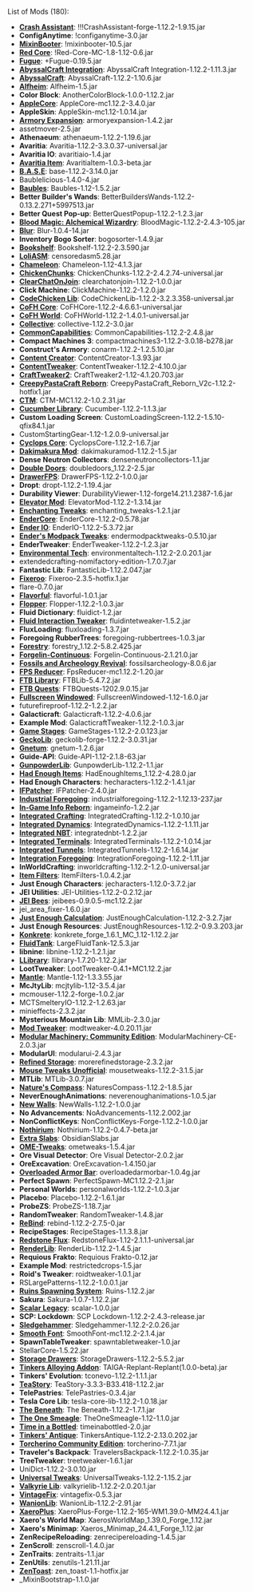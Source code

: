 List of Mods (180):
- **[Crash Assistant](https://github.com/KostromDan/Crash-Assistant)**: !!!CrashAssistant-forge-1.12.2-1.9.15.jar
- **ConfigAnytime**: !configanytime-3.0.jar
- **[MixinBooter](https://github.com/CleanroomMC/MixinBooter)**: !mixinbooter-10.5.jar
- **[Red Core](https://www.curseforge.com/minecraft/mc-mods/red-core)**: !Red-Core-MC-1.8-1.12-0.6.jar
- **[Fugue](https://github.com/CleanroomMC/Fugue)**: +Fugue-0.19.5.jar
- **[AbyssalCraft Integration](http://minecraft.curseforge.com/mc-mods/234851)**: AbyssalCraft Integration-1.12.2-1.11.3.jar
- **[AbyssalCraft](https://shinoow.github.io/AbyssalCraft/)**: AbyssalCraft-1.12.2-1.10.6.jar
- **[Alfheim](https://www.curseforge.com/minecraft/mc-mods/alfheim-lighting-engine)**: Alfheim-1.5.jar
- **Color Block**: AnotherColorBlock-1.0.0-1.12.2.jar
- **[AppleCore](http://www.minecraftforum.net/forums/mapping-and-modding/minecraft-mods/2222837-applecore-an-api-for-modifying-the-food-and-hunger)**: AppleCore-mc1.12.2-3.4.0.jar
- **AppleSkin**: AppleSkin-mc1.12-1.0.14.jar
- **[Armory Expansion](https://www.curseforge.com/minecraft/mc-mods/armory-expansion)**: armoryexpansion-1.4.2.jar
- assetmover-2.5.jar
- **Athenaeum**: athenaeum-1.12.2-1.19.6.jar
- **Avaritia**: Avaritia-1.12.2-3.3.0.37-universal.jar
- **Avaritia IO**: avaritiaio-1.4.jar
- **[Avaritia Item](https://github.com/i-xiaotian/AvaritiaItem.git)**: AvaritiaItem-1.0.3-beta.jar
- **[B.A.S.E](http://minecraft.curseforge.com/projects/b-a-s-e)**: base-1.12.2-3.14.0.jar
- Baublelicious-1.4.0-4.jar
- **[Baubles](http://www.minecraftforum.net/topic/2535073-baubles)**: Baubles-1.12-1.5.2.jar
- **Better Builder's Wands**: BetterBuildersWands-1.12.2-0.13.2.271+5997513.jar
- **Better Quest Pop-up**: BetterQuestPopup-1.12.2-1.2.3.jar
- **[Blood Magic: Alchemical Wizardry](http://www.minecraftforum.net/topic/1899223-bloodmagic)**: BloodMagic-1.12.2-2.4.3-105.jar
- **[Blur](http://tterrag.com)**: Blur-1.0.4-14.jar
- **Inventory Bogo Sorter**: bogosorter-1.4.9.jar
- **[Bookshelf](http://minecraft.curseforge.com/projects/bookshelf)**: Bookshelf-1.12.2-2.3.590.jar
- **[LoliASM](https://github.com/LoliKingdom/LoliASM)**: censoredasm5.28.jar
- **[Chameleon](http://www.jaquadro.com/)**: Chameleon-1.12-4.1.3.jar
- **[ChickenChunks](http://www.minecraftforum.net/topic/909223)**: ChickenChunks-1.12.2-2.4.2.74-universal.jar
- **[ClearChatOnJoin](https://github.com/jadc/ClearChatOnJoin)**: clearchatonjoin-1.12.2-1.0.0.jar
- **Click Machine**: ClickMachine-1.12.2-1.2.0.jar
- **[CodeChicken Lib](http://chickenbones.net/Pages/links.html)**: CodeChickenLib-1.12.2-3.2.3.358-universal.jar
- **[CoFH Core](http://www.teamcofh.com)**: CoFHCore-1.12.2-4.6.6.1-universal.jar
- **[CoFH World](http://www.teamcofh.com)**: CoFHWorld-1.12.2-1.4.0.1-universal.jar
- **[Collective](https://curseforge.com/minecraft/mc-mods/collective)**: collective-1.12.2-3.0.jar
- **[CommonCapabilities](https://github.com/CyclopsMC/CommonCapabilities)**: CommonCapabilities-1.12.2-2.4.8.jar
- **Compact Machines 3**: compactmachines3-1.12.2-3.0.18-b278.jar
- **Construct's Armory**: conarm-1.12.2-1.2.5.10.jar
- **[Content Creator](https://github.com/ISurrealI/ContentCreator)**: ContentCreator-1.3.93.jar
- **[ContentTweaker](teamacronymcoders.com)**: ContentTweaker-1.12.2-4.10.0.jar
- **[CraftTweaker2](http://minetweaker3.powerofbytes.com)**: CraftTweaker2-1.12-4.1.20.703.jar
- **[CreepyPastaCraft Reborn](https://mcreator.net)**: CreepyPastaCraft_Reborn_V2c-1.12.2-hotfix1.jar
- **[CTM](https://minecraft.curseforge.com/projects/ctm)**: CTM-MC1.12.2-1.0.2.31.jar
- **[Cucumber Library](https://minecraft.curseforge.com/projects/cucumber)**: Cucumber-1.12.2-1.1.3.jar
- **Custom Loading Screen**: CustomLoadingScreen-1.12.2-1.5.10-qfix84.1.jar
- CustomStartingGear-1.12-1.2.0.9-universal.jar
- **[Cyclops Core](https://minecraft.curseforge.com/projects/cyclops-core)**: CyclopsCore-1.12.2-1.6.7.jar
- **[Dakimakura Mod](https://minecraft.curseforge.com/projects/dakimakura-mod)**: dakimakuramod-1.12.2-1.5.jar
- **Dense Neutron Collectors**: denseneutroncollectors-1.1.jar
- **[Double Doors](https://curseforge.com/minecraft/mc-mods/double-doors)**: doubledoors_1.12.2-2.5.jar
- **[DrawerFPS](https://www.curseforge.com/minecraft/mc-mods/drawerfps-legacy)**: DrawerFPS-1.12.2-1.0.0.jar
- **Dropt**: dropt-1.12.2-1.19.4.jar
- **Durability Viewer**: DurabilityViewer-1.12-forge14.21.1.2387-1.6.jar
- **[Elevator Mod](https://minecraft.curseforge.com/projects/openblocks-elevator)**: ElevatorMod-1.12.2-1.3.14.jar
- **[Enchanting Tweaks](https://minecraft.curseforge.com/projects/enchanting-tweaks)**: enchanting_tweaks-1.2.1.jar
- **[EnderCore](http://enderio.com)**: EnderCore-1.12.2-0.5.78.jar
- **[Ender IO](http://enderio.com)**: EnderIO-1.12.2-5.3.72.jar
- **[Ender's Modpack Tweaks](https://github.com/Ender-Development/EnderModpackTweaks)**: endermodpacktweaks-0.5.10.jar
- **EnderTweaker**: EnderTweaker-1.12.2-1.2.3.jar
- **[Environmental Tech](http://minecraft.curseforge.com/projects/environmental-tech)**: environmentaltech-1.12.2-2.0.20.1.jar
- extendedcrafting-nomifactory-edition-1.7.0.7.jar
- **Fantastic Lib**: FantasticLib-1.12.2.047.jar
- **[Fixeroo](https://github.com/CaliforniaDemise/Fixeroo)**: Fixeroo-2.3.5-hotfix.1.jar
- flare-0.7.0.jar
- **[Flavorful](TBA)**: flavorful-1.0.1.jar
- **[Flopper](https://github.com/CyclopsMC/Flopper)**: Flopper-1.12.2-1.0.3.jar
- **Fluid Dictionary**: fluidict-1.2.jar
- **[Fluid Interaction Tweaker](https://github.com/tttsaurus/Fluid-Interaction-Tweaker)**: fluidintetweaker-1.5.2.jar
- **FluxLoading**: fluxloading-1.3.7.jar
- **Foregoing RubberTrees**: foregoing-rubbertrees-1.0.3.jar
- **[Forestry](http://forestry.sengir.net/)**: forestry_1.12.2-5.8.2.425.jar
- **[Forgelin-Continuous](https://github.com/ChAoSUnItY/Forgelin-Continuous)**: Forgelin-Continuous-2.1.21.0.jar
- **[Fossils and Archeology Revival](https://minecraft.curseforge.com/projects/fossils)**: fossilsarcheology-8.0.6.jar
- **[FPS Reducer](https://minecraft.curseforge.com/projects/fps-reducer)**: FpsReducer-mc1.12.2-1.20.jar
- **[FTB Library](http://minecraft.curseforge.com/projects/ftblib)**: FTBLib-5.4.7.2.jar
- **[FTB Quests](http://minecraft.curseforge.com/projects/ftb-quests)**: FTBQuests-1202.9.0.15.jar
- **[Fullscreen Windowed](https://github.com/hancin/Fullscreen-Windowed-Minecraft)**: FullscreenWindowed-1.12-1.6.0.jar
- futurefireproof-1.12.2-1.2.2.jar
- **Galacticraft**: Galacticraft-1.12.2-4.0.6.jar
- **Example Mod**: GalacticraftTweaker-1.12.2-1.0.3.jar
- **[Game Stages](https://minecraft.curseforge.com/projects/game-stages)**: GameStages-1.12.2-2.0.123.jar
- **[GeckoLib](http://berniesoftware.com/)**: geckolib-forge-1.12.2-3.0.31.jar
- **[Gnetum](https://www.curseforge.com/minecraft/mc-mods/gnetum)**: gnetum-1.2.6.jar
- **Guide-API**: Guide-API-1.12-2.1.8-63.jar
- **[GunpowderLib](https://github.com/JackyyTV/GunpowderLib)**: GunpowderLib-1.12.2-1.1.jar
- **[Had Enough Items](https://github.com/CleanroomMC/HadEnoughItems)**: HadEnoughItems_1.12.2-4.28.0.jar
- **Had Enough Characters**: hecharacters-1.12.2-1.4.1.jar
- **[IFPatcher](https://www.curseforge.com/minecraft/mc-mods/ifpatcher)**: IFPatcher-2.4.0.jar
- **[Industrial Foregoing](https://minecraft.curseforge.com/projects/industrial-foregoing)**: industrialforegoing-1.12.2-1.12.13-237.jar
- **[In-Game Info Reborn](https://github.com/tttsaurus/Ingame-Info-Reborn)**: ingameinfo-1.2.2.jar
- **[Integrated Crafting](https://github.com/CyclopsMC/IntegratedCrafting)**: IntegratedCrafting-1.12.2-1.0.10.jar
- **[Integrated Dynamics](https://minecraft.curseforge.com/projects/integrated-dynamics)**: IntegratedDynamics-1.12.2-1.1.11.jar
- **[Integrated NBT](https://www.curseforge.com/minecraft/mc-mods/integrated-nbt)**: integratednbt-1.2.2.jar
- **[Integrated Terminals](https://github.com/CyclopsMC/IntegratedTerminals)**: IntegratedTerminals-1.12.2-1.0.14.jar
- **[Integrated Tunnels](https://github.com/CyclopsMC/IntegratedTunnels)**: IntegratedTunnels-1.12.2-1.6.14.jar
- **[Integration Foregoing](https://github.com/JackyyTV/IntegrationForegoing)**: IntegrationForegoing-1.12.2-1.11.jar
- **InWorldCrafting**: inworldcrafting-1.12.2-1.2.0-universal.jar
- **[Item Filters](http://minecraft.curseforge.com/projects/item-filters)**: ItemFilters-1.0.4.2.jar
- **Just Enough Characters**: jecharacters-1.12.0-3.7.2.jar
- **JEI Utilities**: JEI-Utilities-1.12.2-0.2.12.jar
- **[JEI Bees](http://bdew.net/)**: jeibees-0.9.0.5-mc1.12.2.jar
- jei_area_fixer-1.6.0.jar
- **[Just Enough Calculation](https://github.com/Towdium/JustEnoughCalculation)**: JustEnoughCalculation-1.12.2-3.2.7.jar
- **Just Enough Resources**: JustEnoughResources-1.12.2-0.9.3.203.jar
- **[Konkrete](https://www.curseforge.com/minecraft/mc-mods/konkrete)**: konkrete_forge_1.6.1_MC_1.12-1.12.2.jar
- **[FluidTank](https://minecraft.curseforge.com/projects/largefluidtank)**: LargeFluidTank-12.5.3.jar
- **libnine**: libnine-1.12.2-1.2.1.jar
- **[LLibrary](https://github.com/iLexiconn/LLibrary)**: llibrary-1.7.20-1.12.2.jar
- **LootTweaker**: LootTweaker-0.4.1+MC1.12.2.jar
- **[Mantle](https://github.com/SlimeKnights/Mantle)**: Mantle-1.12-1.3.3.55.jar
- **McJtyLib**: mcjtylib-1.12-3.5.4.jar
- mcmouser-1.12.2-forge-1.0.2.jar
- MCTSmelteryIO-1.12.2-1.2.63.jar
- minieffects-2.3.2.jar
- **Mysterious Mountain Lib**: MMLib-2.3.0.jar
- **[Mod Tweaker](https://minecraft.curseforge.com/projects/ModTweaker)**: modtweaker-4.0.20.11.jar
- **[Modular Machinery: Community Edition](https://www.curseforge.com/minecraft/mc-mods/modularmachinery-community-edition)**: ModularMachinery-CE-2.0.3.jar
- **ModularUI**: modularui-2.4.3.jar
- **[Refined Storage](https://refinedstorage.raoulvdberge.com)**: morerefinedstorage-2.3.2.jar
- **[Mouse Tweaks Unofficial](https://www.curseforge.com/minecraft/mc-mods/mouse-tweaks-unofficial)**: mousetweaks-1.12.2-3.1.5.jar
- **MTLib**: MTLib-3.0.7.jar
- **[Nature's Compass](https://minecraft.curseforge.com/projects/natures-compass)**: NaturesCompass-1.12.2-1.8.5.jar
- **NeverEnoughAnimations**: neverenoughanimations-1.0.5.jar
- **[New Walls](https://www.curseforge.com/minecraft/mc-mods/new-walls)**: NewWalls-1.12.2-1.0.0.jar
- **No Advancements**: NoAdvancements-1.12.2.002.jar
- **NonConflictKeys**: NonConflictKeys-Forge-1.12.2-1.0.0.jar
- **[Nothirium](https://github.com/Meldexun/Nothirium)**: Nothirium-1.12.2-0.4.7-beta.jar
- **[Extra Slabs](https://mcreator.net)**: ObsidianSlabs.jar
- **[OME-Tweaks](https://github.com/tttsaurus/OME-Tweaks)**: ometweaks-1.5.4.jar
- **Ore Visual Detector**: Ore Visual Detector-2.0.2.jar
- **OreExcavation**: OreExcavation-1.4.150.jar
- **[Overloaded Armor Bar](https://github.com/Tfarcenim/OverpoweredArmorBar)**: overloadedarmorbar-1.0.4g.jar
- **Perfect Spawn**: PerfectSpawn-MC1.12.2-2.1.jar
- **Personal Worlds**: personalworlds-1.12.2-1.0.3.jar
- **Placebo**: Placebo-1.12.2-1.6.1.jar
- **ProbeZS**: ProbeZS-1.18.7.jar
- **RandomTweaker**: RandomTweaker-1.4.8.jar
- **[ReBind](https://minecraft.curseforge.com/projects/rebind)**: rebind-1.12.2-2.7.5-0.jar
- **RecipeStages**: RecipeStages-1.1.3.8.jar
- **[Redstone Flux](http://www.teamcofh.com)**: RedstoneFlux-1.12-2.1.1.1-universal.jar
- **[RenderLib](https://github.com/Meldexun/RenderLib)**: RenderLib-1.12.2-1.4.5.jar
- **Requious Frakto**: Requious Frakto-0.12.jar
- **Example Mod**: restrictedcrops-1.5.jar
- **Roid's Tweaker**: roidtweaker-1.0.1.jar
- RSLargePatterns-1.12.2-1.0.0.1.jar
- **[Ruins Spawning System](http://www.minecraftforum.net/topic/1113099-)**: Ruins-1.12.2.jar
- **Sakura**: Sakura-1.0.7-1.12.2.jar
- **[Scalar Legacy](https://github.com/CleanroomMC/Scalar)**: scalar-1.0.0.jar
- **SCP: Lockdown**: SCP Lockdown-1.12.2-2.4.3-release.jar
- **[Sledgehammer](https://lxgaming.github.io/)**: Sledgehammer-1.12.2-2.0.26.jar
- **[Smooth Font](https://minecraft.curseforge.com/projects/smooth-font)**: SmoothFont-mc1.12.2-2.1.4.jar
- **SpawnTableTweaker**: spawntabletweaker-1.0.jar
- StellarCore-1.5.22.jar
- **[Storage Drawers](http://www.jaquadro.com/)**: StorageDrawers-1.12.2-5.5.2.jar
- **[Tinkers Alloying Addon](https://gitee.com/peter20050526/taigarr)**: TAIGA-Replant-Replant(1.0.0-beta).jar
- **Tinkers' Evolution**: tconevo-1.12.2-1.1.1.jar
- **[TeaStory](http://www.mcbbs.net/thread-562372-1-1.html)**: TeaStory-3.3.3-B33.418-1.12.2.jar
- **TelePastries**: TelePastries-0.3.4.jar
- **Tesla Core Lib**: tesla-core-lib-1.12.2-1.0.18.jar
- **[The Beneath](https://minecraft.curseforge.com/projects/the-beneath)**: The Beneath-1.12.2-1.7.1.jar
- **[The One Smeagle](https://github.com/strubium/TheOneSmeagle)**: TheOneSmeagle-1.12-1.1.0.jar
- **[Time in a Bottled](https://github.com/Rongmario/Time-in-a-Bottled)**: timeinabottled-2.0.jar
- **[Tinkers' Antique](https://github.com/Elite-Modding-Team/TinkersAntique)**: TinkersAntique-1.12.2-2.13.0.202.jar
- **[Torcherino Community Edition](https://github.com/Artiks54/Torcherino-ce)**: torcherino-7.7.1.jar
- **Traveler's Backpack**: TravelersBackpack-1.12.2-1.0.35.jar
- **TreeTweaker**: treetweaker-1.6.1.jar
- UniDict-1.12.2-3.0.10.jar
- **[Universal Tweaks](https://github.com/ACGaming/UniversalTweaks)**: UniversalTweaks-1.12.2-1.15.2.jar
- **[Valkyrie Lib](http://minecraft.curseforge.com/projects/valkyrielib)**: valkyrielib-1.12.2-2.0.20.1.jar
- **[VintageFix](https://github.com/embeddedt/VintageFix)**: vintagefix-0.5.3.jar
- **[WanionLib](http://minecraft.curseforge.com/projects/wanionlib)**: WanionLib-1.12.2-2.91.jar
- **[XaeroPlus](https://github.com/rfresh2/XaeroPlus)**: XaeroPlus-Forge-1.12.2-165-WM1.39.0-MM24.4.1.jar
- **Xaero's World Map**: XaerosWorldMap_1.39.0_Forge_1.12.jar
- **Xaero's Minimap**: Xaeros_Minimap_24.4.1_Forge_1.12.jar
- **ZenRecipeReloading**: zenrecipereloading-1.4.5.jar
- **ZenScroll**: zenscroll-1.4.0.jar
- **ZenTraits**: zentraits-1.1.jar
- **ZenUtils**: zenutils-1.21.11.jar
- **[ZenToast](https://github.com/MARYT-Studio/ZenToast)**: zen_toast-1.1-hotfix.jar
- _MixinBootstrap-1.1.0.jar
